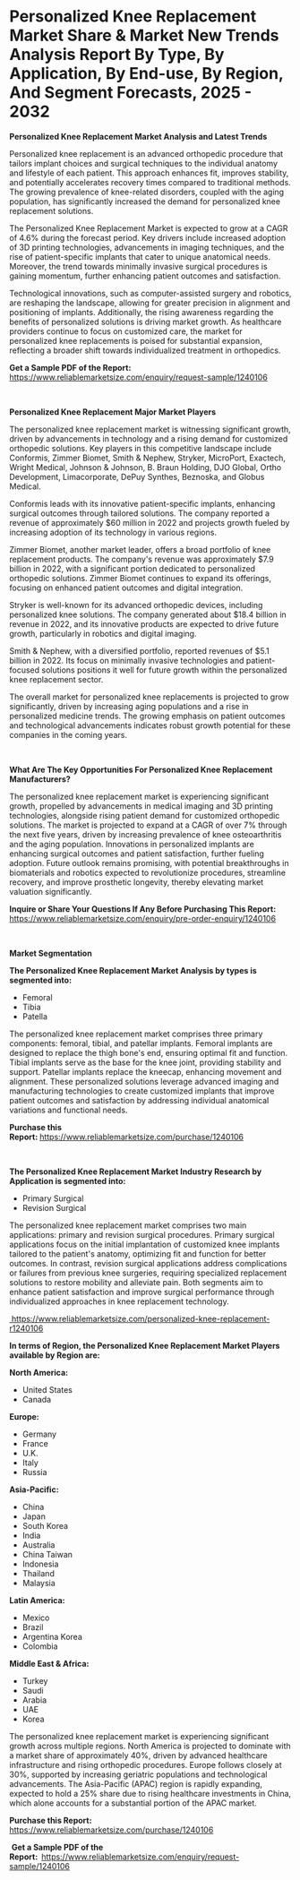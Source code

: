 <p><h1>Personalized Knee Replacement Market Share & Market New Trends Analysis Report By Type, By Application, By End-use, By Region, And Segment Forecasts, 2025 - 2032</h1></p><p><strong>Personalized Knee Replacement Market Analysis and Latest Trends</strong></p>
<p><p>Personalized knee replacement is an advanced orthopedic procedure that tailors implant choices and surgical techniques to the individual anatomy and lifestyle of each patient. This approach enhances fit, improves stability, and potentially accelerates recovery times compared to traditional methods. The growing prevalence of knee-related disorders, coupled with the aging population, has significantly increased the demand for personalized knee replacement solutions.</p><p>The Personalized Knee Replacement Market is expected to grow at a CAGR of 4.6% during the forecast period. Key drivers include increased adoption of 3D printing technologies, advancements in imaging techniques, and the rise of patient-specific implants that cater to unique anatomical needs. Moreover, the trend towards minimally invasive surgical procedures is gaining momentum, further enhancing patient outcomes and satisfaction.</p><p>Technological innovations, such as computer-assisted surgery and robotics, are reshaping the landscape, allowing for greater precision in alignment and positioning of implants. Additionally, the rising awareness regarding the benefits of personalized solutions is driving market growth. As healthcare providers continue to focus on customized care, the market for personalized knee replacements is poised for substantial expansion, reflecting a broader shift towards individualized treatment in orthopedics.</p></p>
<p><strong>Get a Sample PDF of the Report:&nbsp;</strong> <a href="https://www.reliablemarketsize.com/enquiry/request-sample/1240106?utm_campaign=3101&utm_medium=2&utm_source=Github&utm_content=ia&utm_term=13042025&utm_id=personalized-knee-replacement">https://www.reliablemarketsize.com/enquiry/request-sample/1240106</a></p>
<p>&nbsp;</p>
<p><strong>Personalized Knee Replacement Major Market Players</strong></p>
<p><p>The personalized knee replacement market is witnessing significant growth, driven by advancements in technology and a rising demand for customized orthopedic solutions. Key players in this competitive landscape include Conformis, Zimmer Biomet, Smith & Nephew, Stryker, MicroPort, Exactech, Wright Medical, Johnson & Johnson, B. Braun Holding, DJO Global, Ortho Development, Limacorporate, DePuy Synthes, Beznoska, and Globus Medical.</p><p>Conformis leads with its innovative patient-specific implants, enhancing surgical outcomes through tailored solutions. The company reported a revenue of approximately $60 million in 2022 and projects growth fueled by increasing adoption of its technology in various regions.</p><p>Zimmer Biomet, another market leader, offers a broad portfolio of knee replacement products. The company's revenue was approximately $7.9 billion in 2022, with a significant portion dedicated to personalized orthopedic solutions. Zimmer Biomet continues to expand its offerings, focusing on enhanced patient outcomes and digital integration.</p><p>Stryker is well-known for its advanced orthopedic devices, including personalized knee solutions. The company generated about $18.4 billion in revenue in 2022, and its innovative products are expected to drive future growth, particularly in robotics and digital imaging.</p><p>Smith & Nephew, with a diversified portfolio, reported revenues of $5.1 billion in 2022. Its focus on minimally invasive technologies and patient-focused solutions positions it well for future growth within the personalized knee replacement sector.</p><p>The overall market for personalized knee replacements is projected to grow significantly, driven by increasing aging populations and a rise in personalized medicine trends. The growing emphasis on patient outcomes and technological advancements indicates robust growth potential for these companies in the coming years.</p></p>
<p>&nbsp;</p>
<p><strong>What Are The Key Opportunities For Personalized Knee Replacement Manufacturers?</strong></p>
<p><p>The personalized knee replacement market is experiencing significant growth, propelled by advancements in medical imaging and 3D printing technologies, alongside rising patient demand for customized orthopedic solutions. The market is projected to expand at a CAGR of over 7% through the next five years, driven by increasing prevalence of knee osteoarthritis and the aging population. Innovations in personalized implants are enhancing surgical outcomes and patient satisfaction, further fueling adoption. Future outlook remains promising, with potential breakthroughs in biomaterials and robotics expected to revolutionize procedures, streamline recovery, and improve prosthetic longevity, thereby elevating market valuation significantly.</p></p>
<p><strong>Inquire or Share Your Questions If Any Before Purchasing This Report:</strong> <a href="https://www.reliablemarketsize.com/enquiry/pre-order-enquiry/1240106?utm_campaign=3101&utm_medium=2&utm_source=Github&utm_content=ia&utm_term=13042025&utm_id=personalized-knee-replacement">https://www.reliablemarketsize.com/enquiry/pre-order-enquiry/1240106</a></p>
<p>&nbsp;</p>
<p><strong>Market Segmentation</strong></p>
<p><strong>The Personalized Knee Replacement Market Analysis by types is segmented into:</strong></p>
<p><ul><li>Femoral</li><li>Tibia</li><li>Patella</li></ul></p>
<p><p>The personalized knee replacement market comprises three primary components: femoral, tibial, and patellar implants. Femoral implants are designed to replace the thigh bone's end, ensuring optimal fit and function. Tibial implants serve as the base for the knee joint, providing stability and support. Patellar implants replace the kneecap, enhancing movement and alignment. These personalized solutions leverage advanced imaging and manufacturing technologies to create customized implants that improve patient outcomes and satisfaction by addressing individual anatomical variations and functional needs.</p></p>
<p><strong>Purchase this Report:&nbsp;</strong><a href="https://www.reliablemarketsize.com/purchase/1240106?utm_campaign=3101&utm_medium=2&utm_source=Github&utm_content=ia&utm_term=13042025&utm_id=personalized-knee-replacement">https://www.reliablemarketsize.com/purchase/1240106</a></p>
<p>&nbsp;</p>
<p><strong>The Personalized Knee Replacement Market Industry Research by Application is segmented into:</strong></p>
<p><ul><li>Primary Surgical</li><li>Revision Surgical</li></ul></p>
<p><p>The personalized knee replacement market comprises two main applications: primary and revision surgical procedures. Primary surgical applications focus on the initial implantation of customized knee implants tailored to the patient's anatomy, optimizing fit and function for better outcomes. In contrast, revision surgical applications address complications or failures from previous knee surgeries, requiring specialized replacement solutions to restore mobility and alleviate pain. Both segments aim to enhance patient satisfaction and improve surgical performance through individualized approaches in knee replacement technology.</p></p>
<p><a href="https://www.reliablemarketsize.com/personalized-knee-replacement-r1240106?utm_campaign=3101&utm_medium=2&utm_source=Github&utm_content=ia&utm_term=13042025&utm_id=personalized-knee-replacement">&nbsp;https://www.reliablemarketsize.com/personalized-knee-replacement-r1240106</a></p>
<p><strong>In terms of Region, the Personalized Knee Replacement Market Players available by Region are:</strong></p>
<p>
    <p> <strong> North America: </strong>
        <ul>
            <li>United States</li>
            <li>Canada</li>
        </ul>
        </p> 
    <p> <strong> Europe: </strong>
        <ul>
            <li>Germany</li>
            <li>France</li>
            <li>U.K.</li>
            <li>Italy</li>
            <li>Russia</li>
        </ul>
        </p> 
    <p> <strong> Asia-Pacific: </strong>
        <ul>
            <li>China</li>
            <li>Japan</li>
            <li>South Korea</li>
            <li>India</li>
            <li>Australia</li>
            <li>China Taiwan</li>
            <li>Indonesia</li>
            <li>Thailand</li>
            <li>Malaysia</li>
        </ul>
        </p> 
    <p> <strong> Latin America: </strong>
        <ul>
            <li>Mexico</li>
            <li>Brazil</li>
            <li>Argentina Korea</li>
            <li>Colombia</li>
        </ul>
        </p> 
    <p> <strong> Middle East & Africa: </strong>
        <ul>
            <li>Turkey</li>
            <li>Saudi</li>
            <li>Arabia</li>
            <li>UAE</li>
            <li>Korea</li>
        </ul>
    </p>
    </p>
<p><p>The personalized knee replacement market is experiencing significant growth across multiple regions. North America is projected to dominate with a market share of approximately 40%, driven by advanced healthcare infrastructure and rising orthopedic procedures. Europe follows closely at 30%, supported by increasing geriatric populations and technological advancements. The Asia-Pacific (APAC) region is rapidly expanding, expected to hold a 25% share due to rising healthcare investments in China, which alone accounts for a substantial portion of the APAC market.</p></p>
<p><strong>Purchase this Report: </strong><a href="https://www.reliablemarketsize.com/purchase/1240106?utm_campaign=3101&utm_medium=2&utm_source=Github&utm_content=ia&utm_term=13042025&utm_id=personalized-knee-replacement">https://www.reliablemarketsize.com/purchase/1240106</a></p>
<p>&nbsp;<strong>Get a Sample PDF of the Report:&nbsp;&nbsp;</strong><a href="https://www.reliablemarketsize.com/enquiry/request-sample/1240106?utm_campaign=3101&utm_medium=2&utm_source=Github&utm_content=ia&utm_term=13042025&utm_id=personalized-knee-replacement">https://www.reliablemarketsize.com/enquiry/request-sample/1240106</a></p>
<p><strong></strong></p>
<p><p></p><p></p><p></p></p>
